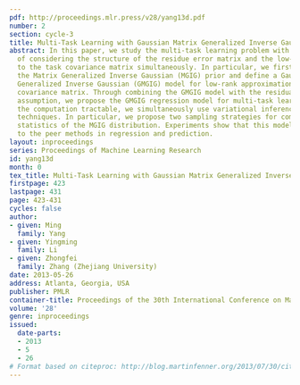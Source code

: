 ```yaml
---
pdf: http://proceedings.mlr.press/v28/yang13d.pdf
number: 2
section: cycle-3
title: Multi-Task Learning with Gaussian Matrix Generalized Inverse Gaussian Model
abstract: In this paper, we study the multi-task learning problem with a new perspective
  of considering the structure of the residue error matrix and the low-rank approximation
  to the task covariance matrix simultaneously. In particular, we first introduce
  the Matrix Generalized Inverse Gaussian (MGIG) prior and define a Gaussian Matrix
  Generalized Inverse Gaussian (GMGIG) model for low-rank approximation to the task
  covariance matrix. Through combining the GMGIG model with the residual error structure
  assumption, we propose the GMGIG regression model for multi-task learning. To make
  the computation tractable, we simultaneously use variational inference and sampling
  techniques. In particular, we propose two sampling strategies for computing the
  statistics of the MGIG distribution. Experiments show that this model is superior
  to the peer methods in regression and prediction.
layout: inproceedings
series: Proceedings of Machine Learning Research
id: yang13d
month: 0
tex_title: Multi-Task Learning with Gaussian Matrix Generalized Inverse Gaussian Model
firstpage: 423
lastpage: 431
page: 423-431
cycles: false
author:
- given: Ming
  family: Yang
- given: Yingming
  family: Li
- given: Zhongfei
  family: Zhang (Zhejiang University)
date: 2013-05-26
address: Atlanta, Georgia, USA
publisher: PMLR
container-title: Proceedings of the 30th International Conference on Machine Learning
volume: '28'
genre: inproceedings
issued:
  date-parts:
  - 2013
  - 5
  - 26
# Format based on citeproc: http://blog.martinfenner.org/2013/07/30/citeproc-yaml-for-bibliographies/
---
```


